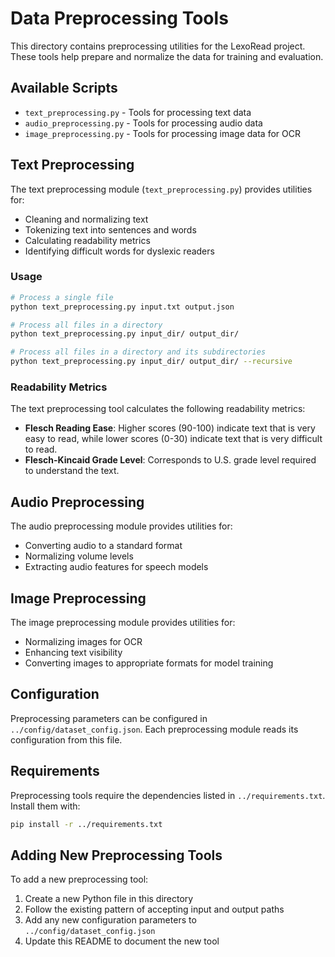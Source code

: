 # Data Preprocessing Tools

This directory contains preprocessing utilities for the LexoRead project. These tools help prepare and normalize the data for training and evaluation.

## Available Scripts

- `text_preprocessing.py` - Tools for processing text data
- `audio_preprocessing.py` - Tools for processing audio data
- `image_preprocessing.py` - Tools for processing image data for OCR

## Text Preprocessing

The text preprocessing module (`text_preprocessing.py`) provides utilities for:

- Cleaning and normalizing text
- Tokenizing text into sentences and words
- Calculating readability metrics
- Identifying difficult words for dyslexic readers

### Usage

```bash
# Process a single file
python text_preprocessing.py input.txt output.json

# Process all files in a directory
python text_preprocessing.py input_dir/ output_dir/

# Process all files in a directory and its subdirectories
python text_preprocessing.py input_dir/ output_dir/ --recursive
```

### Readability Metrics

The text preprocessing tool calculates the following readability metrics:

- **Flesch Reading Ease**: Higher scores (90-100) indicate text that is very easy to read, while lower scores (0-30) indicate text that is very difficult to read.
- **Flesch-Kincaid Grade Level**: Corresponds to U.S. grade level required to understand the text.

## Audio Preprocessing

The audio preprocessing module provides utilities for:

- Converting audio to a standard format
- Normalizing volume levels
- Extracting audio features for speech models

## Image Preprocessing

The image preprocessing module provides utilities for:

- Normalizing images for OCR
- Enhancing text visibility
- Converting images to appropriate formats for model training

## Configuration

Preprocessing parameters can be configured in `../config/dataset_config.json`. Each preprocessing module reads its configuration from this file.

## Requirements

Preprocessing tools require the dependencies listed in `../requirements.txt`. Install them with:

```bash
pip install -r ../requirements.txt
```

## Adding New Preprocessing Tools

To add a new preprocessing tool:

1. Create a new Python file in this directory
2. Follow the existing pattern of accepting input and output paths
3. Add any new configuration parameters to `../config/dataset_config.json`
4. Update this README to document the new tool
